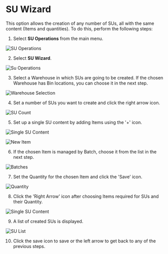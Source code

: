 # SU Wizard

This option allows the creation of any number of SUs, all with the same content (Items and quantities). To do this, perform the following steps:

1. Select **SU Operations** from the main menu.

![SU Operations](./media/SUOperations0.webp)

2. Select **SU Wizard**.

![Su Operations](./media/SUWizard.webp)

3. Select a Warehouse in which SUs are going to be created. If the chosen Warehouse has Bin locations, you can choose it in the next step.

![Warehouse Selection](./media/1Wizard-WhseSel.webp)

4. Set a number of SUs you want to create and click the right arrow icon.

![SU Count](./media/2Wizard-Count.webp)

5. Set up a single SU content by adding Items using the '+' icon.

![Single SU Content](./media/3Wizard-Cont.webp)

![New Item](./media/4Wizard-NewItem.webp)

6. If the chosen Item is managed by Batch, choose it from the list in the next step.

![Batches](./media/SUBatch.webp)

7. Set the Quantity for the chosen Item and click the 'Save' icon.

![Quantity](./media/5Wizard-Quantity.webp)

8. Click the 'Right Arrow' icon after choosing Items required for SUs and their Quantity.

![Single SU Content](./media/Wizard-SingleSUContent.webp)

9. A list of created SUs is displayed.

![SU List](./media/Wizard-SUList.webp)

10. Click the save icon to save or the left arrow to get back to any of the previous steps.
